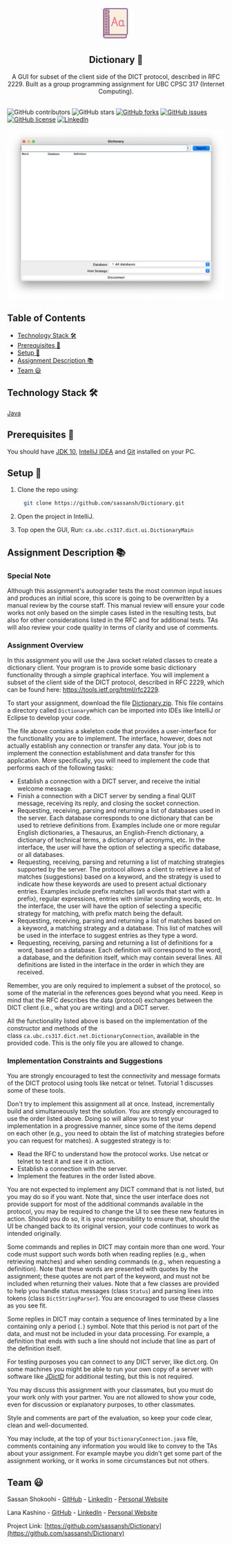 <!-- PROJECT LOGO -->
<br />
<p align="center">
 <a href="https://github.com/sassansh/Dictionary">
    <img src="/images/logo.svg" alt="Logo" width="80" height="80">
  </a>
  <h2 align="center">Dictionary 📖</h2>

  <p align="center">
     A GUI for subset of the client side of the DICT protocol, described in RFC 2229. Built as a group programming assignment for UBC CPSC 317 (Internet Computing).
    <br />
    <br />
  </p>
</p>

![GitHub contributors](https://img.shields.io/github/contributors/sassansh/Dictionary?color=ffcc66&style=for-the-badge)
![GitHub stars](https://img.shields.io/github/stars/sassansh/Dictionary?color=ffcc66&style=for-the-badge)
[![GitHub forks](https://img.shields.io/github/forks/sassansh/Dictionary?style=for-the-badge)](https://github.com/sassansh/Dictionary/network)
[![GitHub issues](https://img.shields.io/github/issues/sassansh/Dictionary?color=ffcc66&style=for-the-badge)](https://github.com/sassansh/Dictionary/issues)
[![GitHub license](https://img.shields.io/github/license/sassansh/Dictionary?style=for-the-badge)](https://github.com/sassansh/Dictionary/blob/master/LICENSE)
[![LinkedIn][linkedin-shield]][linkedin-url]

![Assignment Question](/images/interface.png)

## Table of Contents

- [Technology Stack 🛠️](#technology-stack-)
- [Prerequisites 🍪](#prerequisites-)
- [Setup 🔧](#setup-)
- [Assignment Description 📚](#assignment-description-)
- [Team ‎😃](#team-)

## Technology Stack 🛠️

[Java](https://www.java.com/en/)

## Prerequisites 🍪

You should have [JDK 10](https://www.oracle.com/ca-en/java/technologies/java-archive-javase10-downloads.html), [IntelliJ IDEA](https://www.jetbrains.com/idea/) and [Git](https://git-scm.com/) installed on your PC.

## Setup 🔧

1. Clone the repo using:

   ```bash
     git clone https://github.com/sassansh/Dictionary.git
   ```

2. Open the project in IntelliJ.

3. Top open the GUI, Run: `ca.ubc.cs317.dict.ui.DictionaryMain`

## Assignment Description 📚

### Special Note

Although this assignment's autograder tests the most common input issues and produces an initial score, this score is going to be overwritten by a manual review by the course staff. This manual review will ensure your code works not only based on the simple cases listed in the resulting tests, but also for other considerations listed in the RFC and for additional tests. TAs will also review your code quality in terms of clarity and use of comments.

### Assignment Overview

In this assignment you will use the Java socket related classes to create a dictionary client. Your program is to provide some basic dictionary functionality through a simple graphical interface. You will implement a subset of the client side of the DICT protocol, described in RFC 2229, which can be found here: <https://tools.ietf.org/html/rfc2229>.

To start your assignment, download the file [Dictionary.zip](https://ca.prairielearn.com/pl/course_instance/2347/instance_question/9066718/clientFilesQuestion/Dictionary.zip). This file contains a directory called `Dictionary`which can be imported into IDEs like IntelliJ or Eclipse to develop your code.

The file above contains a skeleton code that provides a user-interface for the functionality you are to implement. The interface, however, does not actually establish any connection or transfer any data. Your job is to implement the connection establishment and data transfer for this application. More specifically, you will need to implement the code that performs each of the following tasks:

- Establish a connection with a DICT server, and receive the initial welcome message.
- Finish a connection with a DICT server by sending a final QUIT message, receiving its reply, and closing the socket connection.
- Requesting, receiving, parsing and returning a list of databases used in the server. Each database corresponds to one dictionary that can be used to retrieve definitions from. Examples include one or more regular English dictionaries, a Thesaurus, an English-French dictionary, a dictionary of technical terms, a dictionary of acronyms, etc. In the interface, the user will have the option of selecting a specific database, or all databases.
- Requesting, receiving, parsing and returning a list of matching strategies supported by the server. The protocol allows a client to retrieve a list of matches (suggestions) based on a keyword, and the strategy is used to indicate how these keywords are used to present actual dictionary entries. Examples include prefix matches (all words that start with a prefix), regular expressions, entries with similar sounding words, etc. In the interface, the user will have the option of selecting a specific strategy for matching, with prefix match being the default.
- Requesting, receiving, parsing and returning a list of matches based on a keyword, a matching strategy and a database. This list of matches will be used in the interface to suggest entries as they type a word.
- Requesting, receiving, parsing and returning a list of definitions for a word, based on a database. Each definition will correspond to the word, a database, and the definition itself, which may contain several lines. All definitions are listed in the interface in the order in which they are received.

Remember, you are only required to implement a subset of the protocol, so some of the material in the references goes beyond what you need. Keep in mind that the RFC describes the data (protocol) exchanges between the DICT client (i.e., what you are writing) and a DICT server.

All the functionality listed above is based on the implementation of the constructor and methods of the class `ca.ubc.cs317.dict.net.DictionaryConnection`, available in the provided code. This is the only file you are allowed to change.

### Implementation Constraints and Suggestions

You are strongly encouraged to test the connectivity and message formats of the DICT protocol using tools like netcat or telnet. Tutorial 1 discusses some of these tools.

Don't try to implement this assignment all at once. Instead, incrementally build and simultaneously test the solution. You are strongly encouraged to use the order listed above. Doing so will allow you to test your implementation in a progressive manner, since some of the items depend on each other (e.g., you need to obtain the list of matching strategies before you can request for matches). A suggested strategy is to:

- Read the RFC to understand how the protocol works. Use netcat or telnet to test it and see it in action.
- Establish a connection with the server.
- Implement the features in the order listed above.

You are not expected to implement any DICT command that is not listed, but you may do so if you want. Note that, since the user interface does not provide support for most of the additional commands available in the protocol, you may be required to change the UI to see these new features in action. Should you do so, it is your responsibility to ensure that, should the UI be changed back to its original version, your code continues to work as intended originally.

Some commands and replies in DICT may contain more than one word. Your code must support such words both when reading replies (e.g., when retrieving matches) and when sending commands (e.g., when requesting a definition). Note that these words are presented with quotes by the assignment; these quotes are not part of the keyword, and must not be included when returning their values. Note that a few classes are provided to help you handle status messages (class `Status`) and parsing lines into tokens (class `DictStringParser`). You are encouraged to use these classes as you see fit.

Some replies in DICT may contain a sequence of lines terminated by a line containing only a period (`.`) symbol. Note that this period is not part of the data, and must not be included in your data processing. For example, a definition that ends with such a line should not include that line as part of the definition itself.

For testing purposes you can connect to any DICT server, like dict.org. On some machines you might be able to run your own copy of a server with software like [JDictD](http://www.informatik.uni-leipzig.de/~duc/Java/JDictd/) for additional testing, but this is not required.

You may discuss this assignment with your classmates, but you must do your work only with your partner. You are not allowed to show your code, even for discussion or explanatory purposes, to other classmates.

Style and comments are part of the evaluation, so keep your code clear, clean and well-documented.

You may include, at the top of your `DictionaryConnection.java` file, comments containing any information you would like to convey to the TAs about your assignment. For example maybe you didn't get some part of the assignment working, or it works in some circumstances but not others.

## Team ‎😃

Sassan Shokoohi - [GitHub](https://github.com/sassansh) - [LinkedIn](https://www.linkedin.com/in/sassanshokoohi/) - [Personal Website](https://sassanshokoohi.ca)

Lana Kashino - [GitHub](https://github.com/lanakashino) - [LinkedIn](https://www.linkedin.com/in/lanakashino/) - [Personal Website](lanakashino.com)

Project Link: [https://github.com/sassansh/Dictionary](https://github.com/sassansh/Dictionary)

[linkedin-shield]: https://img.shields.io/badge/-LinkedIn-black.svg?style=for-the-badge&logo=linkedin&colorB=555
[linkedin-url]: https://www.linkedin.com/in/sassanshokoohi/
